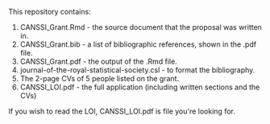This repository contains:

1. CANSSI_Grant.Rmd - the source document that the proposal was written in. 
2. CANSSI_Grant.bib - a list of bibliographic references, shown in the .pdf file.
3. CANSSI_Grant.pdf - the output of the .Rmd file. 
4. journal-of-the-royal-statistical-society.csl	- to format the bibliography.
5. The 2-page CVs of 5 people listed on the grant. 
6. CANSSI_LOI.pdf - the full application (including written sections and the CVs)

If you wish to read the LOI, CANSSI_LOI.pdf is file you're looking for.
